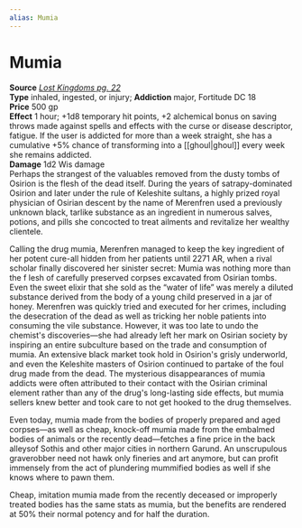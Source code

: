 ```yaml
---
alias: Mumia
---
```


# Mumia

**Source** [_Lost Kingdoms pg. 22_](http://paizo.com/products/btpy8sa5?Pathfinder-Campaign-Setting-Lost-Kingdoms)  
**Type** inhaled, ingested, or injury; **Addiction** major, Fortitude DC 18  
**Price** 500 gp  
**Effect** 1 hour; +1d8 temporary hit points, +2 alchemical bonus on saving throws made against spells and effects with the curse or disease descriptor, fatigue. If the user is addicted for more than a week straight, she has a cumulative +5% chance of transforming into a [[ghoul|ghoul]] every week she remains addicted.  
**Damage** 1d2 Wis damage  
Perhaps the strangest of the valuables removed from the dusty tombs of Osirion is the flesh of the dead itself. During the years of satrapy-dominated Osirion and later under the rule of Keleshite sultans, a highly prized royal physician of Osirian descent by the name of Merenfren used a previously unknown black, tarlike substance as an ingredient in numerous salves, potions, and pills she concocted to treat ailments and revitalize her wealthy clientele.  
  
Calling the drug mumia, Merenfren managed to keep the key ingredient of her potent cure-all hidden from her patients until 2271 AR, when a rival scholar finally discovered her sinister secret: Mumia was nothing more than the f lesh of carefully preserved corpses excavated from Osirian tombs. Even the sweet elixir that she sold as the “water of life” was merely a diluted substance derived from the body of a young child preserved in a jar of honey. Merenfren was quickly tried and executed for her crimes, including the desecration of the dead as well as tricking her noble patients into consuming the vile substance. However, it was too late to undo the chemist's discoveries—she had already left her mark on Osirian society by inspiring an entire subculture based on the trade and consumption of mumia. An extensive black market took hold in Osirion's grisly underworld, and even the Keleshite masters of Osirion continued to partake of the foul drug made from the dead. The mysterious disappearances of mumia addicts were often attributed to their contact with the Osirian criminal element rather than any of the drug's long-lasting side effects, but mumia sellers knew better and took care to not get hooked to the drug themselves.  
  
Even today, mumia made from the bodies of properly prepared and aged corpses—as well as cheap, knock-off mumia made from the embalmed bodies of animals or the recently dead—fetches a fine price in the back alleysof Sothis and other major cities in northern Garund. An unscrupulous graverobber need not hawk only fineries and art anymore, but can profit immensely from the act of plundering mummified bodies as well if she knows where to pawn them.  
  
Cheap, imitation mumia made from the recently deceased or improperly treated bodies has the same stats as mumia, but the benefits are rendered at 50% their normal potency and for half the duration.
